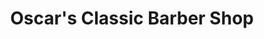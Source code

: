 ---
title: "Oscar's Classic Barber Shop"
url: /las-vegas/oscars-classic-barber-shop/
shop: hairdresser
---